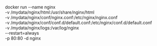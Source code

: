 docker run --name nginx \
-v /mydata/nginx/html:/usr/share/nginx/html \
-v /mydata/nginx/conf/nginx.conf:/etc/nginx/nginx.conf \
-v /mydata/nginx/conf/conf.d/default.conf:/etc/nginx/conf.d/default.conf \
-v /mydata/nginx/logs:/var/log/nginx\
--restart=always \
-p 80:80 -d nginx